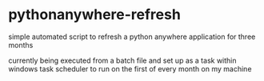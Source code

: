 # pythonanywhere-refresh
simple automated script to refresh a python anywhere application for three months

currently being executed from a batch file and set up as a task within windows task scheduler to run on the first of every month on my machine
